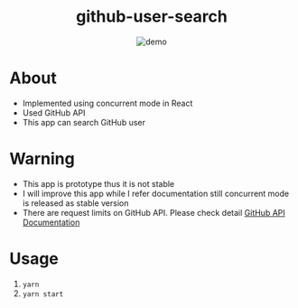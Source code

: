 <div align="center">
  <h1>github-user-search</h1>
  <img alt="demo" src="https://raw.githubusercontent.com/keiya01/github-user-search/master/demo.gif">
</div>

# About
- Implemented using concurrent mode in React
- Used GitHub API
- This app can search GitHub user

# Warning
- This app is prototype thus it is not stable
- I will improve this app while I refer documentation still concurrent mode is released as stable version
- There are request limits on GitHub API. Please check detail [GitHub API Documentation](https://developer.github.com/v3/rate_limit/)

# Usage
1. `yarn`
2. `yarn start`
